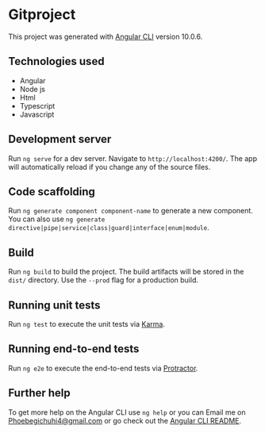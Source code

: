 # Gitproject

This project was generated with [Angular CLI](https://github.com/angular/angular-cli) version 10.0.6.

##  Technologies used
* Angular 
* Node js
* Html
*  Typescript
* Javascript


## Development server

Run `ng serve` for a dev server. Navigate to `http://localhost:4200/`. The app will automatically reload if you change any of the source files.

## Code scaffolding

Run `ng generate component component-name` to generate a new component. You can also use `ng generate directive|pipe|service|class|guard|interface|enum|module`.

## Build

Run `ng build` to build the project. The build artifacts will be stored in the `dist/` directory. Use the `--prod` flag for a production build.

## Running unit tests

Run `ng test` to execute the unit tests via [Karma](https://karma-runner.github.io).

## Running end-to-end tests

Run `ng e2e` to execute the end-to-end tests via [Protractor](http://www.protractortest.org/).

## Further help

To get more help on the Angular CLI use `ng help` or you can Email me on Phoebegichuhi4@gmail.com or  go check out the [Angular CLI README](https://github.com/angular/angular-cli/blob/master/README.md).
